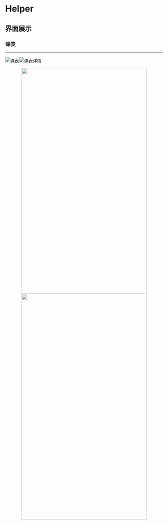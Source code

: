 # Helper


## 界面展示

### 课表
---


![课表](https://raw.githubusercontent.com/old-traveler/Helper/master/img/screener_course.png)![课表详情](https://raw.githubusercontent.com/old-traveler/Helper/master/img/screener_course_detail.png)
<center class="half">
    <img src="https://raw.githubusercontent.com/old-traveler/Helper/master/img/screener_course.png" width = "400" height= "720">
    <img src="https://raw.githubusercontent.com/old-traveler/Helper/master/img/screener_course_detail.png" width = "400" height= "720">
</center>
